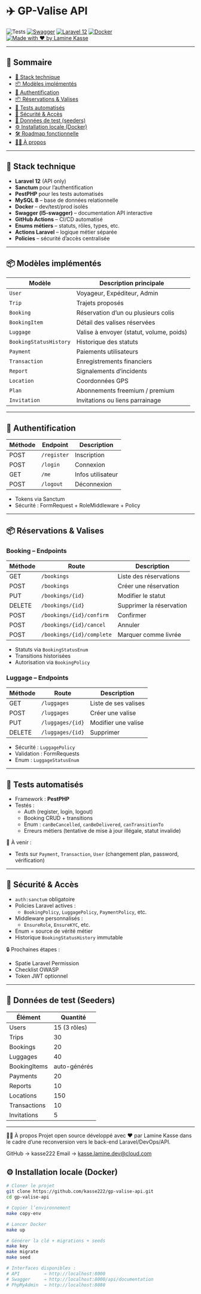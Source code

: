 # ✈️ GP-Valise API

![Tests](https://github.com/kasse222/gp-valise-api/actions/workflows/ci.yml/badge.svg)
[![Swagger](https://img.shields.io/badge/docs-swagger-blue.svg)](http://localhost:8000/api/documentation)
[![Laravel 12](https://img.shields.io/badge/Laravel-12-red.svg)](https://laravel.com)
[![Docker](https://img.shields.io/badge/containerized-Docker-blue)](https://www.docker.com/)
[![Made with ❤️ by Lamine Kasse](https://img.shields.io/badge/made%20by-Lamine%20Kasse-%23ff69b4)](mailto:laminekasse.dev@gmail.com)

---

## 🧭 Sommaire

-   [🚀 Stack technique](#-stack-technique)
-   [📦 Modèles implémentés](#-modèles-implémentés)
-   [🔐 Authentification](#-authentification)
-   [📦 Réservations & Valises](#-réservations--valises)
-   [🧪 Tests automatisés](#-tests-automatisés)
-   [🧱 Sécurité & Accès](#-sécurité--accès)
-   [🧬 Données de test (seeders)](#-données-de-test-seeders)
-   [⚙️ Installation locale (Docker)](#️-installation-locale-docker)
-   [🛠️ Roadmap fonctionnelle](#️-roadmap-fonctionnelle)
-   [👨‍💻 À propos](#-à-propos)

---

## 🚀 Stack technique

-   **Laravel 12** (API only)
-   **Sanctum** pour l’authentification
-   **PestPHP** pour les tests automatisés
-   **MySQL 8** – base de données relationnelle
-   **Docker** – dev/test/prod isolés
-   **Swagger (l5-swagger)** – documentation API interactive
-   **GitHub Actions** – CI/CD automatisé
-   **Enums métiers** – statuts, rôles, types, etc.
-   **Actions Laravel** – logique métier séparée
-   **Policies** – sécurité d’accès centralisée

---

## 📦 Modèles implémentés

| Modèle                 | Description principale                   |
| ---------------------- | ---------------------------------------- |
| `User`                 | Voyageur, Expéditeur, Admin              |
| `Trip`                 | Trajets proposés                         |
| `Booking`              | Réservation d’un ou plusieurs colis      |
| `BookingItem`          | Détail des valises réservées             |
| `Luggage`              | Valise à envoyer (statut, volume, poids) |
| `BookingStatusHistory` | Historique des statuts                   |
| `Payment`              | Paiements utilisateurs                   |
| `Transaction`          | Enregistrements financiers               |
| `Report`               | Signalements d’incidents                 |
| `Location`             | Coordonnées GPS                          |
| `Plan`                 | Abonnements freemium / premium           |
| `Invitation`           | Invitations ou liens parrainage          |

---

## 🔐 Authentification

| Méthode | Endpoint    | Description       |
| ------- | ----------- | ----------------- |
| POST    | `/register` | Inscription       |
| POST    | `/login`    | Connexion         |
| GET     | `/me`       | Infos utilisateur |
| POST    | `/logout`   | Déconnexion       |

-   Tokens via Sanctum
-   Sécurité : FormRequest + RoleMiddleware + Policy

---

## 📦 Réservations & Valises

### Booking – Endpoints

| Méthode | Route                     | Description              |
| ------- | ------------------------- | ------------------------ |
| GET     | `/bookings`               | Liste des réservations   |
| POST    | `/bookings`               | Créer une réservation    |
| PUT     | `/bookings/{id}`          | Modifier le statut       |
| DELETE  | `/bookings/{id}`          | Supprimer la réservation |
| POST    | `/bookings/{id}/confirm`  | Confirmer                |
| POST    | `/bookings/{id}/cancel`   | Annuler                  |
| POST    | `/bookings/{id}/complete` | Marquer comme livrée     |

-   Statuts via `BookingStatusEnum`
-   Transitions historisées
-   Autorisation via `BookingPolicy`

### Luggage – Endpoints

| Méthode | Route            | Description          |
| ------- | ---------------- | -------------------- |
| GET     | `/luggages`      | Liste de ses valises |
| POST    | `/luggages`      | Créer une valise     |
| PUT     | `/luggages/{id}` | Modifier une valise  |
| DELETE  | `/luggages/{id}` | Supprimer            |

-   Sécurité : `LuggagePolicy`
-   Validation : FormRequests
-   Enum : `LuggageStatusEnum`

---

## 🧪 Tests automatisés

-   Framework : **PestPHP**
-   Testés :
    -   Auth (register, login, logout)
    -   Booking CRUD + transitions
    -   Enum : `canBeCancelled`, `canBeDelivered`, `canTransitionTo`
    -   Erreurs métiers (tentative de mise à jour illégale, statut invalide)

🎯 À venir :

-   Tests sur `Payment`, `Transaction`, `User` (changement plan, password, vérification)

---

## 🧱 Sécurité & Accès

-   `auth:sanctum` obligatoire
-   Policies Laravel actives :
    -   `BookingPolicy`, `LuggagePolicy`, `PaymentPolicy`, etc.
-   Middleware personnalisés :
    -   `EnsureRole`, `EnsureKYC`, etc.
-   Enum = source de vérité métier
-   Historique `BookingStatusHistory` immutable

🔒 Prochaines étapes :

-   Spatie Laravel Permission
-   Checklist OWASP
-   Token JWT optionnel

---

## 🧬 Données de test (Seeders)

| Élément      | Quantité     |
| ------------ | ------------ |
| Users        | 15 (3 rôles) |
| Trips        | 30           |
| Bookings     | 20           |
| Luggages     | 40           |
| BookingItems | auto-générés |
| Payments     | 20           |
| Reports      | 10           |
| Locations    | 150          |
| Transactions | 10           |
| Invitations  | 5            |

---

👨‍💻 À propos
Projet open source développé avec ❤️ par Lamine Kasse dans le cadre d’une reconversion vers le back-end Laravel/DevOps/API.

GitHub → kasse222
Email → kasse.lamine.dev@cloud.com

## ⚙️ Installation locale (Docker)

```bash
# Cloner le projet
git clone https://github.com/kasse222/gp-valise-api.git
cd gp-valise-api

# Copier l’environnement
make copy-env

# Lancer Docker
make up

# Générer la clé + migrations + seeds
make key
make migrate
make seed

# Interfaces disponibles :
# API         → http://localhost:8000
# Swagger     → http://localhost:8000/api/documentation
# PhpMyAdmin  → http://localhost:8080
```
